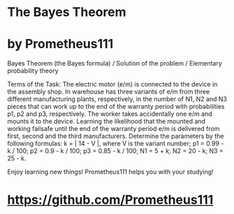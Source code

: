 # The Bayes Theorem
# by Prometheus111

Bayes Theorem (the Bayes formula) / Solution of the problem / Elementary probability theory 

Terms of the Task:
The electric motor (e/m) is connected to the device in the assembly shop.
In warehouse has three variants of e/m from three different manufacturing plants,
respectively, in the number of N1, N2 and N3 pieces that can work up to the end of
the warranty period with probabilities p1, p2 and p3, respectively.
The worker takes accidentally one e/m and mounts it to the device.
Learning the likelihood that the mounted and working failsafe until the end of
the warranty period e/m is delivered from first, second and the third manufacturers.
Determine the parameters by the following formulas:
k = | 14 - V |, where V is the variant number; 
p1 = 0.99 - k / 100; 
p2 = 0.9 - k / 100; 
p3 = 0.85 - k / 100; 
N1 = 5 + k; 
N2 = 20 - k; 
N3 = 25 - k.

Enjoy learning new things! Prometheus111 helps you with your studying!
# https://github.com/Prometheus111 
